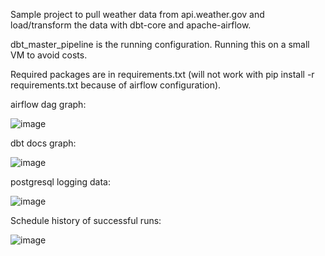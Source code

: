 Sample project to pull weather data from api.weather.gov and load/transform the data with dbt-core and apache-airflow.

dbt_master_pipeline is the running configuration. Running this on a small VM to avoid costs. 

Required packages are in requirements.txt (will not work with pip install -r requirements.txt because of airflow configuration). 

airflow dag graph:

![image](https://github.com/lcocking1/weather_dbt_airflow/assets/106569625/2ca351c3-4926-4bff-8ada-d61245b7686f)

dbt docs graph:

![image](https://github.com/lcocking1/weather_dbt_airflow/assets/106569625/90829417-a46e-4d4b-9f6c-5f8d474150ca)

postgresql logging data:

![image](https://github.com/lcocking1/weather_dbt_airflow/assets/106569625/27887692-34e9-4c56-9397-1e496a48735f)

Schedule history of successful runs:

![image](https://github.com/lcocking1/weather_dbt_airflow/assets/106569625/5c517741-0f25-45e3-b017-fb2c81c9825b)
